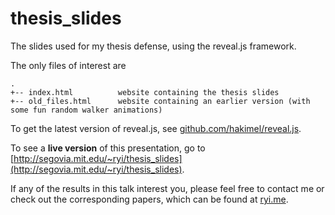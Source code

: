 # thesis_slides

The slides used for my thesis defense, using the reveal.js framework. 

The only files of interest are 

```
.
+-- index.html          website containing the thesis slides
+-- old_files.html      website containing an earlier version (with some fun random walker animations) 
```

To get the latest version of reveal.js, see [github.com/hakimel/reveal.js](https://github.com/hakimel/reveal.js). 

To see a **live version** of this presentation, go to [http://segovia.mit.edu/~ryi/thesis_slides](http://segovia.mit.edu/~ryi/thesis_slides).

If any of the results in this talk interest you, please feel free to contact me or check out the corresponding papers, which can be found at [ryi.me](http://ryi.me).
